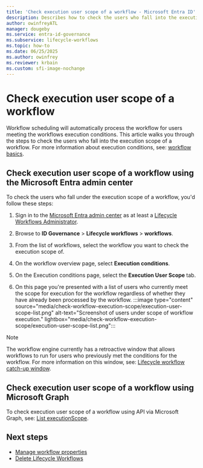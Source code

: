 ```yaml
---
title: 'Check execution user scope of a workflow - Microsoft Entra ID'
description: Describes how to check the users who fall into the execution scope of a Lifecycle Workflow.
author: owinfreyATL
manager: dougeby
ms.service: entra-id-governance
ms.subservice: lifecycle-workflows
ms.topic: how-to
ms.date: 06/25/2025
ms.author: owinfrey
ms.reviewer: krbain
ms.custom: sfi-image-nochange
---
```


# Check execution user scope of a workflow

Workflow scheduling will automatically process the workflow for users meeting the workflows execution conditions. This article walks you through the steps to check the users who fall into the execution scope of a workflow. For more information about execution conditions, see: [workflow basics](../id-governance/understanding-lifecycle-workflows.md#workflow-basics).

## Check execution user scope of a workflow using the Microsoft Entra admin center


To check the users who fall under the execution scope of a workflow, you'd follow these steps:

1. Sign in to the [Microsoft Entra admin center](https://entra.microsoft.com) as at least a [Lifecycle Workflows Administrator](../identity/role-based-access-control/permissions-reference.md#lifecycle-workflows-administrator).

1. Browse to **ID Governance** > **Lifecycle workflows** > **workflows**.

1. From the list of workflows, select the workflow you want to check the execution scope of.

1. On the workflow overview page, select **Execution conditions**.

1. On the Execution conditions page, select the **Execution User Scope** tab.

1. On this page you're presented with a list of users who currently meet the scope for execution for the workflow regardless of whether they have already been processed by the workflow.
    :::image type="content" source="media/check-workflow-execution-scope/execution-user-scope-list.png" alt-text="Screenshot of users under scope of workflow execution." lightbox="media/check-workflow-execution-scope/execution-user-scope-list.png":::

> [!NOTE]
> The workflow engine currently has a retroactive window that allows workflows to run for users who previously met the conditions for the workflow. For more information on this window, see: [Lifecycle workflow catch-up window](lifecycle-workflow-execution-conditions.md#lifecycle-workflow-catch-up-window).

## Check execution user scope of a workflow using Microsoft Graph

To check execution user scope of a workflow using API via Microsoft Graph, see: [List executionScope](/graph/api/workflow-list-executionscope).

## Next steps

- [Manage workflow properties](manage-workflow-properties.md)
- [Delete Lifecycle Workflows](delete-lifecycle-workflow.md)
